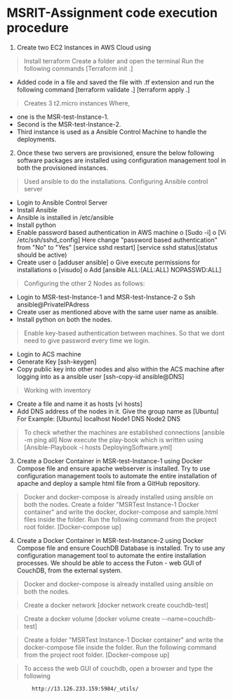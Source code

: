 # MSRIT-Assignment code execution procedure

1. Create two EC2 Instances in AWS Cloud using

> Install terraform
> Create a folder and open the terminal
> Run the following commands
  [Terraform init .]
  * Added code in a file and saved the file with .tf extension and run the following command
    [terraform validate .]
    [terraform apply .]
> Creates 3 t2.micro instances
  Where,
  * one is the MSR-test-Instance-1.
  * Second is the MSR-test-Instance-2.
  * Third instance is used as a Ansible Control Machine to handle the deployments.

2. Once these two servers are provisioned, ensure the below following software packages are installed using configuration management tool in both the provisioned instances.

> Used ansible to do the installations.
> Configuring Ansible control server
  * Login to Ansible Control Server
  * Install Ansible
  * Ansible is installed in /etc/ansible
  * Install python
  * Enable password based authentication in AWS machine
    o [Sudo -i]
    o [Vi /etc/ssh/sshd_config]
    Here change "password based authentication" from "No" to "Yes"
      [service sshd restart]
      [service sshd status](status should be active)
  * Create user
    o [adduser ansible]
    o Give execute permissions for installations
    o [visudo]
    o Add [ansible ALL:(ALL:ALL) NOPASSWD:ALL]
> Configuring the other 2 Nodes as follows:
  * Login to MSR-test-Instance-1 and MSR-test-Instance-2
    o Ssh ansible@PrivateIPAdress
  * Create user as mentioned above with the same user name as ansible.
  * Install python on both the nodes. 
> Enable key-based authentication between machines. So that we dont need to give password every time we login.
  * Login to ACS machine
  * Generate Key
    [ssh-keygen]
  * Copy public key into other nodes and also within the ACS machine after logging into as a ansible user
    [ssh-copy-id ansible@DNS]
> Working with inventory
  * Create a file and name it as hosts
    [vi hosts]
  * Add DNS address of the nodes in it. Give the group name as [Ubuntu]
For Example:
[Ubuntu]
localhost
Node1 DNS
Node2 DNS
> To check whether the machines are established connections
  [ansible -m ping all]
> Now execute the play-book which is written using
  [Ansible-Playbook -i hosts DeployingSoftware.yml]

3. Create a Docker Container in MSR-test-Instance-1 using Docker Compose file and ensure apache webserver is installed. Try to use configuration management tools to automate the entire installation of apache and deploy a sample html file from a GitHub repository.

> Docker and docker-compose is already installed using ansible on both the nodes.
> Create a folder "MSRTest Instance-1 Docker container" and write the docker, docker-compose and sample.html files inside the folder.    Run the following command from the project root folder.
  [Docker-compose up]

4. Create a Docker Container in MSR-test-Instance-2 using Docker Compose file and ensure CouchDB Database is installed. Try to use any configuration management tool to automate the entire installation processes. We should be able to access the Futon - web GUI of CouchDB, from the external system.

> Docker and docker-compose is already installed using ansible on both the nodes.

> Create a docker network
  [docker network create couchdb-test]

> Create a docker volume
  [docker volume create --name=couchdb-test]

> Create a folder "MSRTest Instance-1 Docker container" and write the docker-compose file inside the folder. Run the following command from the project root folder.
  [Docker-compose up]

> To access the web GUI of couchdb, open a browser and type the following
   
            http://13.126.233.159:5984/_utils/
